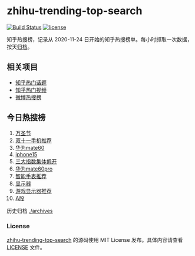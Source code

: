 # zhihu-trending-top-search

[![Build Status](https://github.com/justjavac/zhihu-trending-top-search/workflows/ci/badge.svg?branch=main)](https://github.com/justjavac/zhihu-trending-top-search/actions)
[![license](https://img.shields.io/github/license/justjavac/zhihu-trending-top-search)](https://github.com/justjavac/zhihu-trending-top-search/blob/main/LICENSE)

知乎热搜榜，记录从 2020-11-24 日开始的知乎热搜榜单。每小时抓取一次数据，按天[归档](./archives)。

## 相关项目

- [知乎热门话题](https://github.com/justjavac/zhihu-trending-hot-questions)
- [知乎热门视频](https://github.com/justjavac/zhihu-trending-hot-video)
- [微博热搜榜](https://github.com/justjavac/weibo-trending-hot-search)

## 今日热搜榜

<!-- BEGIN -->
<!-- 最后更新时间 Sat Nov 04 2023 01:06:24 GMT+0800 (China Standard Time) -->

1. [万圣节](https://www.zhihu.com/search?q=%E4%B8%87%E5%9C%A3%E8%8A%82)
1. [双十一手机推荐](https://www.zhihu.com/search?q=%E5%8F%8C%E5%8D%81%E4%B8%80%E6%89%8B%E6%9C%BA%E6%8E%A8%E8%8D%90)
1. [华为mate60](https://www.zhihu.com/search?q=%E5%8D%8E%E4%B8%BAmate60)
1. [iphone15](https://www.zhihu.com/search?q=iphone15)
1. [三大指数集体低开](https://www.zhihu.com/search?q=%E4%B8%89%E5%A4%A7%E6%8C%87%E6%95%B0%E9%9B%86%E4%BD%93%E4%BD%8E%E5%BC%80)
1. [华为mate60pro](https://www.zhihu.com/search?q=%E5%8D%8E%E4%B8%BAmate60pro)
1. [智能手表推荐](https://www.zhihu.com/search?q=%E6%99%BA%E8%83%BD%E6%89%8B%E8%A1%A8%E6%8E%A8%E8%8D%90)
1. [显示器](https://www.zhihu.com/search?q=%E6%98%BE%E7%A4%BA%E5%99%A8)
1. [游戏显示器推荐](https://www.zhihu.com/search?q=%E6%B8%B8%E6%88%8F%E6%98%BE%E7%A4%BA%E5%99%A8%E6%8E%A8%E8%8D%90)
1. [A股](https://www.zhihu.com/search?q=A%E8%82%A1)

<!-- END -->

历史归档 [./archives](./archives)

### License

[zhihu-trending-top-search](https://github.com/justjavac/zhihu-trending-top-search) 的源码使用 MIT License
发布。具体内容请查看 [LICENSE](./LICENSE) 文件。
